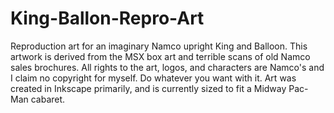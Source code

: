 # King-Ballon-Repro-Art
Reproduction art for an imaginary Namco upright King and Balloon. This artwork is derived from the MSX box art and terrible scans of old Namco sales brochures. All rights to the art, logos, and characters are Namco's and I claim no copyright for myself. Do whatever you want with it. Art was created in Inkscape primarily, and is currently sized to fit a Midway Pac-Man cabaret.
